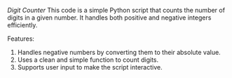 *Digit Counter*
This code is a simple Python script that counts the number of digits in a given number. It handles both positive and negative integers efficiently.

Features:
1. Handles negative numbers by converting them to their absolute value.
2. Uses a clean and simple function to count digits.
3. Supports user input to make the script interactive.





